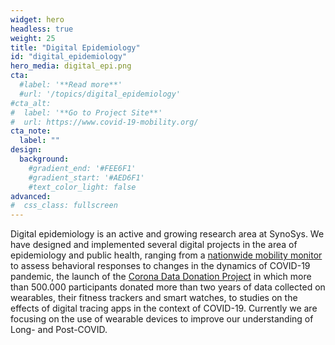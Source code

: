 ```yaml
---
widget: hero
headless: true
weight: 25
title: "Digital Epidemiology"
id: "digital_epidemiology"
hero_media: digital_epi.png
cta:
  #label: '**Read more**'
  #url: '/topics/digital_epidemiology'
#cta_alt:
#  label: '**Go to Project Site**'
#  url: https://www.covid-19-mobility.org/
cta_note:
  label: ""
design:
  background:
    #gradient_end: '#FEE6F1'
    #gradient_start: '#AED6F1'
    #text_color_light: false
advanced:
#  css_class: fullscreen
---
```


Digital epidemiology is an active and growing research area at SynoSys. We have designed and implemented several digital projects in the area of epidemiology and public health, ranging from a [nationwide mobility monitor](https://www.covid-19-mobility.org/) to assess behavioral responses to changes in the dynamics of COVID-19 pandemic, the launch of the [Corona Data Donation Project](https://corona-datenspende.github.io/en/) in which more than 500.000 participants donated more than two years of data collected on wearables, their fitness trackers and smart watches, to studies on the effects of digital tracing apps in the context of COVID-19. Currently we are focusing on the use of wearable devices to improve our understanding of Long- and Post-COVID.
